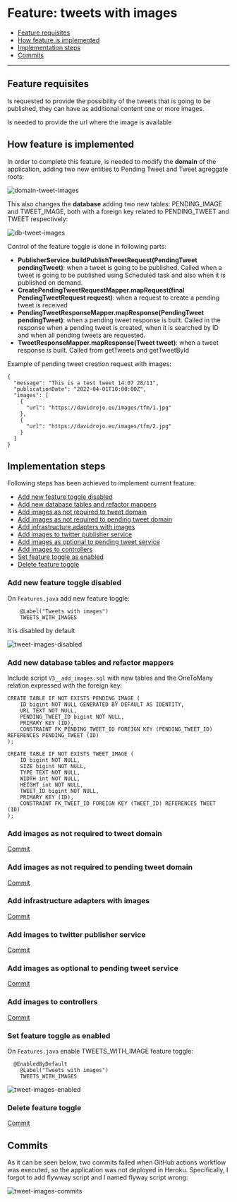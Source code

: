 # Feature: tweets with images

- [Feature requisites](#feature-requisites)
- [How feature is implemented](#how-feature-is-implemented)
- [Implementation steps](#implementation-steps)
- [Commits](#commits)

---

## Feature requisites

Is requested to provide the possibility of the tweets that is going to be published, they can have as additional content one or more images.

Is needed to provide the url where the image is available

## How feature is implemented

In order to complete this feature, is needed to modify the **domain** of the application, adding two new entities to Pending Tweet and Tweet agreggate roots:

![domain-tweet-images](../../images/feature-tweet-images/domain-tweet-images.png)

This also changes the **database** adding two new tables: PENDING_IMAGE and TWEET_IMAGE, both with a foreign key related to PENDING_TWEET and TWEET respectively:

![db-tweet-images](../../images/feature-tweet-images/db-tweet-images.png)

Control of the feature toggle is done in following parts:

- **PublisherService.buildPublishTweetRequest(PendingTweet pendingTweet)**: when a tweet is going to be published. Called when a tweet is going to be published using Scheduled task and also when it is published on demand.
- **CreatePendingTweetRequestMapper.mapRequest(final PendingTweetRequest request)**: when a request to create a pending tweet is received
- **PendingTweetResponseMapper.mapResponse(PendingTweet pendingTweet)**: when a pending tweet response is built. Called in the response when a pending tweet is created, when it is searched by ID and when all pending tweets are requested. 
- **TweetResponseMapper.mapResponse(Tweet tweet)**: when a tweet response is built. Called from getTweets and getTweetById

Example of pending tweet creation request with images:

```
{
  "message": "This is a test tweet 14:07 28/11",
  "publicationDate": "2022-04-01T10:00:00Z",
  "images": [
    {
      "url": "https://davidrojo.eu/images/tfm/1.jpg"
    },
    {
      "url": "https://davidrojo.eu/images/tfm/2.jpg"
    }
  ]
}
```

## Implementation steps

Following steps has been achieved to implement current feature:

- [Add new feature toggle disabled](#add-new-feature-toggle-disabled)
- [Add new database tables and refactor mappers](#add-new-database-tables-and-refactor-mappers)
- [Add images as not required to tweet domain](#add-images-as-not-required-to-tweet-domain)
- [Add images as not required to pending tweet domain](#add-images-as-not-required-to-pending-tweet-domain)
- [Add infrastructure adapters with images](#add-infrastructure-adapters-with-images)
- [Add images to twitter publisher service](#add-images-to-twitter-publisher-service)
- [Add images as optional to pending tweet service](#add-images-as-optional-to-pending-tweet-service)
- [Add images to controllers](#add-images-to-controllers)
- [Set feature toggle as enabled](#set-feature-toggle-enabled)
- [Delete feature toggle](#delete-feature-toggle)

### Add new feature toggle disabled

On `Features.java` add new feature toggle:

```
	@Label("Tweets with images")
	TWEETS_WITH_IMAGES
```

It is disabled by default

![tweet-images-disabled](../../images/feature-tweet-images/tweet-images-togglz-disabled.png)

### Add new database tables and refactor mappers

Include script `V3__add_images.sql` with new tables and the OneToMany relation expressed with the foreign key:

```
CREATE TABLE IF NOT EXISTS PENDING_IMAGE (
    ID bigint NOT NULL GENERATED BY DEFAULT AS IDENTITY,
    URL TEXT NOT NULL,
    PENDING_TWEET_ID bigint NOT NULL,
    PRIMARY KEY (ID),
    CONSTRAINT FK_PENDING_TWEET_ID FOREIGN KEY (PENDING_TWEET_ID) REFERENCES PENDING_TWEET (ID)
);

CREATE TABLE IF NOT EXISTS TWEET_IMAGE (
    ID bigint NOT NULL,
    SIZE bigint NOT NULL,
    TYPE TEXT NOT NULL,
    WIDTH int NOT NULL,
    HEIGHT int NOT NULL,
    TWEET_ID bigint NOT NULL,
    PRIMARY KEY (ID),
    CONSTRAINT FK_TWEET_ID FOREIGN KEY (TWEET_ID) REFERENCES TWEET (ID)
);
```

### Add images as not required to tweet domain

[Commit](https://github.com/MasterCloudApps-Projects/TwitterScheduler/commit/cbadb6a00a32cecf1f3918fbad18cb721325f977)

### Add images as not required to pending tweet domain

[Commit](https://github.com/MasterCloudApps-Projects/TwitterScheduler/commit/53738882c9470a2b74fcced57ef8478de5a3f885)

### Add infrastructure adapters with images

[Commit](https://github.com/MasterCloudApps-Projects/TwitterScheduler/commit/183f0cf246a07590942aecf3462d51aae6a279c7)

### Add images to twitter publisher service

[Commit](https://github.com/MasterCloudApps-Projects/TwitterScheduler/commit/d63dc3b758e3db35e5664653ae0053846c8902a1)

### Add images as optional to pending tweet service

[Commit](https://github.com/MasterCloudApps-Projects/TwitterScheduler/commit/4c90fc9cb035df2184280c1971be230b976d706b)

### Add images to controllers

[Commit](https://github.com/MasterCloudApps-Projects/TwitterScheduler/commit/59f77ac01bf698de6b0932d7d2d8baf87f186909)

### Set feature toggle as enabled

On `Features.java` enable TWEETS_WITH_IMAGE feature toggle:

```
  @EnabledByDefault
	@Label("Tweets with images")
	TWEETS_WITH_IMAGES
```

![tweet-images-enabled](../../images/feature-tweet-images/tweet-images-togglz-enabled.png)

### Delete feature toggle

[Commit](https://github.com/MasterCloudApps-Projects/TwitterScheduler/commit/cbadb6a00a32cecf1f3918fbad18cb721325f977)

## Commits

As it can be seen below, two commits failed when GitHub actions workflow was executed, so the application was not deployed in Heroku. Specifically, I forgot to add flywway script and I named flyway script wrong:

![tweet-images-commits](../../images/feature-tweet-images/commits-tweet-images.png)